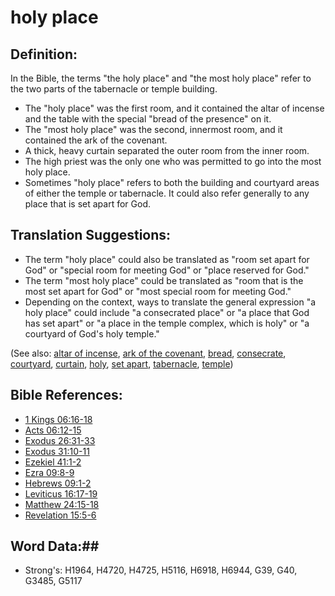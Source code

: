 # holy place #

## Definition: ##

In the Bible, the terms "the holy place" and "the most holy place" refer to the two parts of the tabernacle or temple building.

* The "holy place" was the first room, and it contained the altar of incense and the table with the special "bread of the presence" on it.
* The "most holy place" was the second, innermost room, and it contained the ark of the covenant.
* A thick, heavy curtain separated the outer room from the inner room.
* The high priest was the only one who was permitted to go into the most holy place.
* Sometimes "holy place" refers to both the building and courtyard areas of either the temple or tabernacle. It could also refer generally to any place that is set apart for God.

## Translation Suggestions: ##

* The term "holy place" could also be translated as "room set apart for God" or "special room for meeting God" or "place reserved for God."
* The term "most holy place" could be translated as "room that is the most set apart for God" or "most special room for meeting God."
* Depending on the context, ways to translate the general expression "a holy place" could include "a consecrated place" or "a place that God has set apart" or "a place in the temple complex, which is holy" or "a courtyard of God's holy temple."

(See also: [altar of incense](../other/altarofincense.md), [ark of the covenant](../other/arkofthecovenant.md), [bread](../other/bread.md), [consecrate](../kt/consecrate.md), [courtyard](../other/courtyard.md), [curtain](../other/curtain.md), [holy](../kt/holy.md), [set apart](../kt/setapart.md), [tabernacle](../kt/tabernacle.md), [temple](../kt/temple.md))

## Bible References: ##

* [1 Kings 06:16-18](rc://en/tn/help/1ki/06/16)
* [Acts 06:12-15](rc://en/tn/help/act/06/12)
* [Exodus 26:31-33](rc://en/tn/help/exo/26/31)
* [Exodus 31:10-11](rc://en/tn/help/exo/31/10)
* [Ezekiel 41:1-2](rc://en/tn/help/ezk/41/01)
* [Ezra 09:8-9](rc://en/tn/help/ezr/09/08)
* [Hebrews 09:1-2](rc://en/tn/help/heb/09/01)
* [Leviticus 16:17-19](rc://en/tn/help/lev/16/17)
* [Matthew 24:15-18](rc://en/tn/help/mat/24/15)
* [Revelation 15:5-6](rc://en/tn/help/rev/15/05)


## Word Data:##

* Strong's: H1964, H4720, H4725, H5116, H6918, H6944, G39, G40, G3485, G5117


